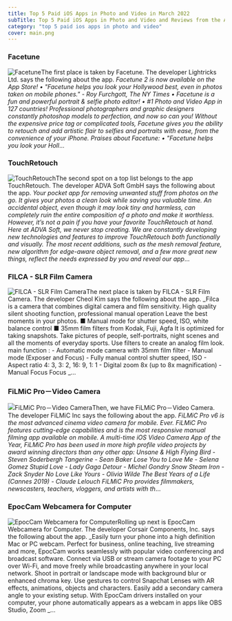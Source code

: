 ```yaml
---
title: Top 5 Paid iOS Apps in Photo and Video in March 2022
subTitle: Top 5 Paid iOS Apps in Photo and Video and Reviews from the AppStore in March 2022.
category: "top 5 paid ios apps in photo and video"
cover: main.png
---
```


### Facetune

![Facetune](https://is3-ssl.mzstatic.com/image/thumb/Purple124/v4/96/36/41/963641f7-44ee-84b7-73eb-831a899087e2/AppIcon-1x_U007emarketing-0-3-0-85-220.png/100x100bb.png)The first place is taken by Facetune. The developer Lightricks Ltd. says the following about the app. _Facetune 2 is now available on the App Store!  • "Facetune helps you look your Hollywood best, even in photos taken on mobile phones." - Roy Furchgott, The NY Times •  Facetune is a fun and powerful portrait & selfie photo editor! •  #1 Photo and Video App in 127 countries!                       Professional photographers and graphic designers constantly photoshop models to perfection, and now so can you! Without the expensive price tag or complicated tools, Facetune gives you the ability to retouch and add artistic flair to selfies and portraits with ease, from the convenience of your iPhone.  Praises about Facetune: • "Facetune helps you look your Holl_...

### TouchRetouch

![TouchRetouch](https://is3-ssl.mzstatic.com/image/thumb/Purple126/v4/d3/ce/35/d3ce35ec-4ff7-827b-5549-943613468d09/AppIconBasic-0-1x_U007emarketing-0-10-0-85-220.png/100x100bb.png)The second spot on a top list belongs to the app TouchRetouch. The developer ADVA Soft GmbH says the following about the app. _Your pocket app for removing unwanted stuff from photos on the go. It gives your photos a clean look while saving you valuable time.  An accidental object, even though it may look tiny and harmless, can completely ruin the entire composition of a photo and make it worthless. However, it’s not a pain if you have your favorite TouchRetouch at hand.  Here at ADVA Soft, we never stop creating. We are constantly developing new technologies and features to improve TouchRetouch both functionally and visually. The most recent additions, such as the mesh removal feature, new algorithm for edge-aware object removal, and a few more great new things, reflect the needs expressed by you and reveal our app_...

### FILCA - SLR Film Camera

![FILCA - SLR Film Camera](https://is2-ssl.mzstatic.com/image/thumb/Purple126/v4/c5/68/d1/c568d149-263d-610d-2e31-d97f6fc2c3ea/AppIcon-1x_U007emarketing-0-7-0-85-220.png/100x100bb.png)The next place is taken by FILCA - SLR Film Camera. The developer Cheol Kim says the following about the app. _Filca is a camera that combines digital camera and film sensitivity.  High quality silent shooting function, professional manual operation Leave the best moments in your photos.  ■ Manual mode for shutter speed, ISO, white balance control ■ 35mm film filters from Kodak, Fuji, Agfa  It is optimized for taking snapshots. Take pictures of people, self-portraits, night scenes and all the moments of everyday sports. Use filters to create an analog film look.  main function : - Automatic mode camera with 35mm film filter - Manual mode (Exposer and Focus) - Fully manual control shutter speed, ISO - Aspect ratio 4: 3, 3: 2, 16: 9, 1: 1 - Digital zoom 8x (up to 8x magnification) - Manual Focus Focus _...

### FiLMiC Pro－Video Camera

![FiLMiC Pro－Video Camera](https://is5-ssl.mzstatic.com/image/thumb/Purple116/v4/0a/38/35/0a3835ca-7402-2a93-d49c-cc268c6e18e6/AppIcon-1x_U007emarketing-0-10-0-85-220.png/100x100bb.png)Then, we have FiLMiC Pro－Video Camera. The developer FiLMiC Inc says the following about the app. _FiLMiC Pro v6 is the most advanced cinema video camera for mobile. Ever. FiLMiC Pro features cutting-edge capabilities and is the most responsive manual filming app available on mobile.  A multi-time iOS Video Camera App of the Year, FiLMiC Pro has been used in more high profile video projects by award winning directors than any other app:  Unsane & High Flying Bird - Steven Soderbergh Tangerine - Sean Baker Lose You to Love Me - Selena Gomez  Stupid Love - Lady Gaga Detour - Michel Gondry Snow Steam Iron - Zack Snyder No Love Like Yours - Olivia Wilde The Best Years of a Life (Cannes 2019) - Claude Lelouch  FiLMiC Pro provides filmmakers, newscasters, teachers, vloggers, and artists with th_...

### EpocCam Webcamera for Computer

![EpocCam Webcamera for Computer](https://is1-ssl.mzstatic.com/image/thumb/Purple126/v4/6f/6e/28/6f6e2859-bef1-1e0a-1e1a-c63fc526c0f5/AppIcon_HD-1x_U007emarketing-0-10-0-85-220.png/100x100bb.png)Rolling up next is EpocCam Webcamera for Computer. The developer Corsair Components, Inc. says the following about the app. _Easily turn your phone into a high definition Mac or PC webcam.  Perfect for business, online teaching, live streaming and more, EpocCam works seamlessly with popular video conferencing and broadcast software. Connect via USB or stream camera footage to your PC over Wi-Fi, and move freely while broadcasting anywhere in your local network.  Shoot in portrait or landscape mode with background blur or enhanced chroma key. Use gestures to control Snapchat Lenses with AR effects, animations, objects and characters. Easily add a secondary camera angle to your existing setup. With EpocCam drivers installed on your computer, your phone automatically appears as a webcam in apps like OBS Studio, Zoom _...

